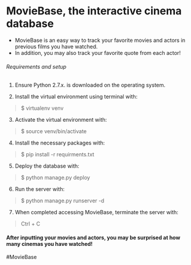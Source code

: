 # MovieBase, the interactive cinema database
* MovieBase is an easy way to track your favorite movies and actors in previous films you have watched.
* In addition, you may also track your favorite quote from each actor!

###### Requirements and setup
1. Ensure Python 2.7.x. is downloaded on the operating system.

2. Install the virtual environment using terminal with:
> $  virtualenv venv

3. Activate the virtual environment with:
> $ source venv/bin/activate

4. Install the necessary packages with:
> $ pip install  -r requirments.txt

5. Deploy the database with:
> $ python manage.py deploy

6. Run the server with:
> $ python manage.py runserver -d

7. When completed accessing MovieBase, terminate the server with:
> Ctrl + C


#### After inputting your movies and actors, you may be surprised at how many cinemas you have watched!
#MovieBase
